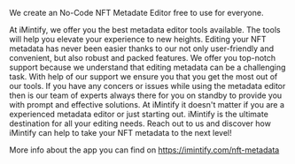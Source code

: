 We create an No-Code NFT Metadate Editor free to use for everyone.

At iMintify, we offer you the best metadata editor tools available. The tools will help you elevate your experience to new heights. Editing your NFT metadata has never been easier thanks to our not only user-friendly and convenient, but also robust and packed features. 
We offer you top-notch support because we understand that editing metadata can be a challenging task. With help of our support we ensure you that you get the most out of our tools. If you have any concers or issues while using the metadata editor then is our team of experts always there for you on standby to provide you with prompt and effective solutions. 
At iMintify it doesn't matter if you are a experienced metadata editor or just starting out. iMintify is the ultimate destination for all your editing needs. Reach out to us and discover how iMintify can help to take your NFT metadata to the next level! 

More info about the app you can find on https://imintify.com/nft-metadata
